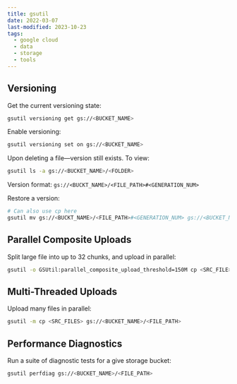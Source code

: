 ```yaml
---
title: gsutil
date: 2022-03-07
last-modified: 2023-10-23
tags:
  - google cloud
  - data
  - storage
  - tools
---
```


## Versioning

Get the current versioning state:

```bash
gsutil versioning get gs://<BUCKET_NAME>
```

Enable versioning:

```bash
gsutil versioning set on gs://<BUCKET_NAME>
```

Upon deleting a file—version still exists. To view:

```bash
gsutil ls -a gs://<BUCKET_NAME>/<FOLDER>
```

Version format: `gs://<BUCKT_NAME>/<FILE_PATH>#<GENERATION_NUM>`

Restore a version:

```bash
# Can also use cp here
gsutil mv gs://<BUCKT_NAME>/<FILE_PATH>#<GENERATION_NUM> gs://<BUCKET_NAME>/<FILE_PATH>
```

## Parallel Composite Uploads

Split large file into up to 32 chunks, and upload in parallel:

```bash
gsutil -o GSUtil:parallel_composite_upload_threshold=150M cp <SRC_FILE> gs://<BUCKET_NAME>/<FILE_PATH>
```

## Multi-Threaded Uploads

Upload many files in parallel:

```bash
gsutil -m cp <SRC_FILES> gs://<BUCKET_NAME>/<FILE_PATH>
```

## Performance Diagnostics

Run a suite of diagnostic tests for a give storage bucket:

```bash
gsutil perfdiag gs://<BUCKET_NAME>/<FILE_PATH>
```
